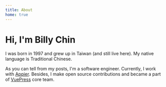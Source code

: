 ```yaml
---
title: About
home: true
---
```


<h1 class="beginning"> Hi, I'm Billy Chin</h1>

I was born in 1997 and grew up in Taiwan (and still live here). My native language is Traditional Chinese. 

As you can tell from my posts, I'm a software engineer. Currently, I work with [Appier](https://www.appier.com/). Besides, I make open source contributions and became a part of [VuePress](https://github.com/vuejs/vuepress) core team.

<GetStartedButton/>

<style lang="stylus" scoped>
p
  font-size 20px

@media (max-width: $MQMobile)
  .beginning
    margin-top 0 !important
    text-align center
</style>
